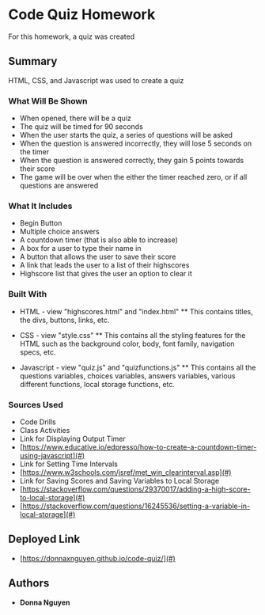 # Code Quiz Homework

For this homework, a quiz was created

## Summary

HTML, CSS, and Javascript was used to create a quiz

### What Will Be Shown
* When opened, there will be a quiz
* The quiz will be timed for 90 seconds
* When the user starts the quiz, a series of questions will be asked
* When the question is answered incorrectly, they will lose 5 seconds on the timer
* When the question is answered correctly, they gain 5 points towards their score
* The game will be over when the either the timer reached zero, or if all questions are answered 


### What It Includes
* Begin Button
* Multiple choice answers 
* A countdown timer (that is also able to increase)
* A box for a user to type their name in
* A button that allows the user to save their score
* A link that leads the user to a list of their highscores
* Highscore list that gives the user an option to clear it

### Built With

* HTML - view "highscores.html" and "index.html"
** This contains titles, the divs, buttons, links, etc.

* CSS - view "style.css"
** This contains all the styling features for the HTML such as the background color, body, font family, navigation specs, etc.

* Javascript - view "quiz.js" and "quizfunctions.js"
** This contains all the questions variables, choices variables, answers variables, various different functions, local storage functions, etc. 


### Sources Used
* Code Drills
* Class Activities
* Link for Displaying Output Timer
* [https://www.educative.io/edpresso/how-to-create-a-countdown-timer-using-javascript](#)
* Link for Setting Time Intervals 
* [https://www.w3schools.com/jsref/met_win_clearinterval.asp](#)
* Link for Saving Scores and Saving Variables to Local Storage
* [https://stackoverflow.com/questions/29370017/adding-a-high-score-to-local-storage](#)
* [https://stackoverflow.com/questions/16245536/setting-a-variable-in-local-storage](#)


## Deployed Link

* [https://donnaxnguyen.github.io/code-quiz/](#)


## Authors

* **Donna Nguyen** 
